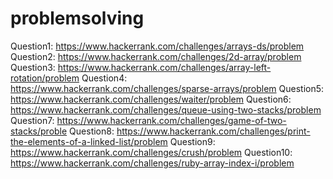 # problemsolving
Question1: https://www.hackerrank.com/challenges/arrays-ds/problem
Question2: https://www.hackerrank.com/challenges/2d-array/problem
Question3: https://www.hackerrank.com/challenges/array-left-rotation/problem
Question4: https://www.hackerrank.com/challenges/sparse-arrays/problem
Question5: https://www.hackerrank.com/challenges/waiter/problem
Question6: https://www.hackerrank.com/challenges/queue-using-two-stacks/problem
Question7: https://www.hackerrank.com/challenges/game-of-two-stacks/proble
Question8: https://www.hackerrank.com/challenges/print-the-elements-of-a-linked-list/problem
Question9: https://www.hackerrank.com/challenges/crush/problem
Question10: https://www.hackerrank.com/challenges/ruby-array-index-i/problem